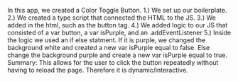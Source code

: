 In this app, we created a Color Toggle Button.
1.) We set up our boilerplate.
2.) We created a type script that connected
the HTML to the JS.
3.) We added in the html, such as the button tag.
4.) We added logic to our JS that consisted of a var button,
a var isPurple, and an .addEventListener
5.) Inside the logic we used an if else statment.
If it is purple, we changed the background white and created
a new var isPurple equal to false.
Else change the background purple and create a new var
isPurple equal to true.
Summary:  This allows for the user to click the button
repeatedly without having to reload the page.  Therefore it is dynamic/interactive.